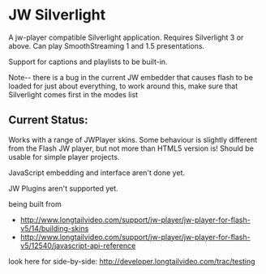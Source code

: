 JW Silverlight
==============
A jw-player compatible Silverlight application.
Requires Silverlight 3 or above. Can play SmoothStreaming 1 and 1.5 presentations.

Support for captions and playlists to be built-in.

Note-- there is a bug in the current JW embedder that causes flash to be loaded for just about everything,
to work around this, make sure that Silverlight comes first in the modes list

Current Status:
---------------
Works with a range of JWPlayer skins.
Some behaviour is slightly different from the Flash JW player, but not more than HTML5 version is!
Should be usable for simple player projects.

JavaScript embedding and interface aren't done yet.

JW Plugins aren't supported yet.



being built from

* http://www.longtailvideo.com/support/jw-player/jw-player-for-flash-v5/14/building-skins
* http://www.longtailvideo.com/support/jw-player/jw-player-for-flash-v5/12540/javascript-api-reference

look here for side-by-side: http://developer.longtailvideo.com/trac/testing